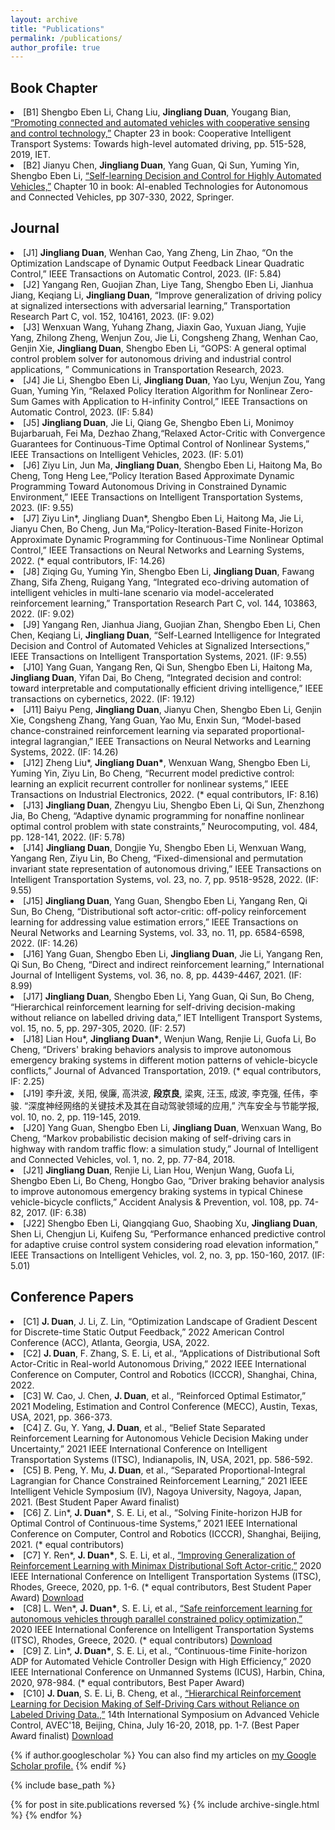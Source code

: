 ```yaml
---
layout: archive
title: "Publications"
permalink: /publications/
author_profile: true
---
```



## Book Chapter ##


<li>[B1]	Shengbo Eben Li, Chang Liu, <b>Jingliang Duan</b>, Yougang Bian, <a href="https://digital-library.theiet.org/content/books/10.1049/pbtr025e_ch23">“Promoting connected and automated vehicles with cooperative sensing and control technology,”</a> Chapter 23 in book: Cooperative Intelligent Transport Systems: Towards high-level automated driving, pp. 515-528, 2019, IET.</li>
<li>[B2] 	Jianyu Chen, <b>Jingliang Duan</b>, Yang Guan, Qi Sun, Yuming Yin, Shengbo Eben Li, <a href="https://link.springer.com/chapter/10.1007/978-3-031-06780-8_11">“Self-learning Decision and Control for Highly Automated Vehicles,”</a> Chapter 10 in book: AI-enabled Technologies for Autonomous and Connected Vehicles, pp 307-330, 2022, Springer.</li>
									

 
## Journal ##


<li>[J1]	<b>Jingliang Duan</b>, Wenhan Cao, Yang Zheng, Lin Zhao, “On the Optimization Landscape of Dynamic Output Feedback Linear Quadratic Control,” IEEE Transactions on Automatic Control, 2023. (IF: 5.84)</li>
<li>[J2]	Yangang Ren, Guojian Zhan, Liye Tang, Shengbo Eben Li, Jianhua Jiang, Keqiang Li, <b>Jingliang Duan</b>, “Improve generalization of driving policy at signalized intersections with adversarial learning,” Transportation Research Part C, vol. 152, 104161, 2023. (IF: 9.02)</li>
<li>[J3]	Wenxuan Wang, Yuhang Zhang, Jiaxin Gao, Yuxuan Jiang, Yujie Yang, Zhilong Zheng, Wenjun Zou, Jie Li, Congsheng Zhang, Wenhan Cao, Genjin Xie, <b>Jingliang Duan</b>, Shengbo Eben Li, “GOPS: A general optimal control problem solver for autonomous driving and industrial control applications, ” Communications in Transportation Research, 2023.</li>
<li>[J4]	Jie Li, Shengbo Eben Li, <b>Jingliang Duan</b>, Yao Lyu, Wenjun Zou, Yang Guan, Yuming Yin, “Relaxed Policy Iteration Algorithm for Nonlinear Zero-Sum Games with Application to H-infinity Control,” IEEE Transactions on Automatic Control, 2023. (IF: 5.84)</li>
<li>[J5]	<b>Jingliang Duan</b>, Jie Li, Qiang Ge, Shengbo Eben Li, Monimoy Bujarbaruah, Fei Ma, Dezhao Zhang,“Relaxed Actor-Critic with Convergence Guarantees for Continuous-Time Optimal Control of Nonlinear Systems,”  IEEE Transactions on Intelligent Vehicles, 2023. (IF: 5.01)</li>
<li>[J6]	Ziyu Lin, Jun Ma, <b>Jingliang Duan</b>, Shengbo Eben Li, Haitong Ma, Bo Cheng, Tong Heng Lee,“Policy Iteration Based Approximate Dynamic Programming Toward Autonomous Driving in Constrained Dynamic Environment,”  IEEE Transactions on Intelligent Transportation Systems, 2023. (IF: 9.55)</li>
<li>[J7]	Ziyu Lin*, Jingliang Duan*, Shengbo Eben Li, Haitong Ma, Jie Li, Jianyu Chen, Bo Cheng, Jun Ma,“Policy-Iteration-Based Finite-Horizon Approximate Dynamic Programming for Continuous-Time Nonlinear Optimal Control,” IEEE Transactions on Neural Networks and Learning Systems, 2022. (* equal contributors, IF: 14.26)</li>
<li>[J8]	Ziqing Gu, Yuming Yin, Shengbo Eben Li, <b>Jingliang Duan</b>, Fawang Zhang, Sifa Zheng, Ruigang Yang, “Integrated eco-driving automation of intelligent vehicles in multi-lane scenario via model-accelerated reinforcement learning,” Transportation Research Part C, vol. 144, 103863, 2022. (IF: 9.02)</li>
<li>[J9]	Yangang Ren, Jianhua Jiang, Guojian Zhan, Shengbo Eben Li, Chen Chen, Keqiang Li, <b>Jingliang Duan</b>, “Self-Learned Intelligence for Integrated Decision and Control of Automated Vehicles at Signalized Intersections,” IEEE Transactions on Intelligent Transportation Systems, 2021. (IF: 9.55)</li>
<li>[J10]	Yang Guan, Yangang Ren, Qi Sun, Shengbo Eben Li, Haitong Ma, <b>Jingliang Duan</b>, Yifan Dai, Bo Cheng, “Integrated decision and control: toward interpretable and computationally efficient driving intelligence,” IEEE transactions on cybernetics, 2022. (IF: 19.12)</li>
<li>[J11]	Baiyu Peng, <b>Jingliang Duan</b>, Jianyu Chen, Shengbo Eben Li, Genjin Xie, Congsheng Zhang, Yang Guan, Yao Mu, Enxin Sun, “Model-based chance-constrained reinforcement learning via separated proportional-integral lagrangian,” IEEE Transactions on Neural Networks and Learning Systems, 2022. (IF: 14.26)</li>
<li>[J12]	Zheng Liu*, <b>Jingliang Duan*</b>, Wenxuan Wang, Shengbo Eben Li, Yuming Yin, Ziyu Lin, Bo Cheng, “Recurrent model predictive control: learning an explicit recurrent controller for nonlinear systems,” IEEE Transactions on Industrial Electronics, 2022. (* equal contributors, IF: 8.16)</li>
<li>[J13]	<b>Jingliang Duan</b>, Zhengyu Liu, Shengbo Eben Li, Qi Sun, Zhenzhong Jia, Bo Cheng, “Adaptive dynamic programming for nonaffine nonlinear optimal control problem with state constraints,” Neurocomputing, vol. 484, pp. 128-141, 2022. (IF: 5.78)</li>
<li>[J14]	<b>Jingliang Duan</b>, Dongjie Yu, Shengbo Eben Li, Wenxuan Wang, Yangang Ren, Ziyu Lin, Bo Cheng, “Fixed-dimensional and permutation invariant state representation of autonomous driving,” IEEE Transactions on Intelligent Transportation Systems, vol. 23, no. 7, pp. 9518-9528, 2022. (IF: 9.55)</li>
<li>[J15]	<b>Jingliang Duan</b>, Yang Guan, Shengbo Eben Li, Yangang Ren, Qi Sun, Bo Cheng, “Distributional soft actor-critic: off-policy reinforcement learning for addressing value estimation errors,” IEEE Transactions on Neural Networks and Learning Systems, vol. 33, no. 11, pp. 6584-6598, 2022. (IF: 14.26)</li>
<li>[J16]	Yang Guan, Shengbo Eben Li, <b>Jingliang Duan</b>, Jie Li, Yangang Ren, Qi Sun, Bo Cheng, “Direct and indirect reinforcement learning,” International Journal of Intelligent Systems, vol. 36, no. 8, pp. 4439-4467, 2021. (IF: 8.99)</li>
<li>[J17]	<b>Jingliang Duan</b>, Shengbo Eben Li, Yang Guan, Qi Sun, Bo Cheng, “Hierarchical reinforcement learning for self-driving decision-making without reliance on labelled driving data,” IET Intelligent Transport Systems, vol. 15, no. 5, pp. 297-305, 2020. (IF: 2.57)</li>
<li>[J18]	Lian Hou*, <b>Jingliang Duan*</b>, Wenjun Wang, Renjie Li, Guofa Li, Bo Cheng, “Drivers' braking behaviors analysis to improve autonomous emergency braking systems in different motion patterns of vehicle-bicycle conflicts,”  Journal of Advanced Transportation, 2019. (* equal contributors, IF: 2.25)</li>
<li>[J19]	李升波, 关阳, 侯廉, 高洪波, <b>段京良</b>, 梁爽, 汪玉, 成波, 李克强, 任伟，李骏. “深度神经网络的关键技术及其在自动驾驶领域的应用,”  汽车安全与节能学报, vol. 10, no. 2, pp. 119-145, 2019.</li>
<li>[J20]	Yang Guan, Shengbo Eben Li, <b>Jingliang Duan</b>, Wenxuan Wang, Bo Cheng, “Markov probabilistic decision making of self-driving cars in highway with random traffic flow: a simulation study,” Journal of Intelligent and Connected Vehicles, vol. 1, no. 2, pp. 77-84, 2018.</li>
<li>[J21]	<b>Jingliang Duan</b>, Renjie Li, Lian Hou, Wenjun Wang, Guofa Li, Shengbo Eben Li, Bo Cheng, Hongbo Gao, “Driver braking behavior analysis to improve autonomous emergency braking systems in typical Chinese vehicle-bicycle conflicts,” Accident Analysis & Prevention, vol. 108, pp. 74-82, 2017. (IF: 6.38)</li>
<li>[J22]	Shengbo Eben Li, Qiangqiang Guo, Shaobing Xu, <b>Jingliang Duan</b>, Shen Li, Chengjun Li, Kuifeng Su, “Performance enhanced predictive control for adaptive cruise control system considering road elevation information,” IEEE Transactions on Intelligent Vehicles, vol. 2, no. 3, pp. 150-160, 2017. (IF: 5.01)</li>

## Conference Papers ##


<li>[C1] <b>J. Duan</b>, J. Li, Z. Lin, “Optimization Landscape of Gradient Descent for Discrete-time Static Output Feedback,” 2022 American Control Conference (ACC), Atlanta, Georgia, USA, 2022.</li>
<li>[C2] <b>J. Duan</b>, F. Zhang, S. E. Li, et al., “Applications of Distributional Soft Actor-Critic in Real-world Autonomous Driving,” 2022 IEEE International Conference on Computer, Control and Robotics (ICCCR), Shanghai, China, 2022.</li>
<li>[C3] W. Cao, J. Chen, <b>J. Duan</b>, et al., “Reinforced Optimal Estimator,” 2021 Modeling, Estimation and Control Conference (MECC), Austin, Texas, USA, 2021, pp. 366-373.</li>
<li>[C4] Z. Gu, Y. Yang, <b>J. Duan</b>, et al., “Belief State Separated Reinforcement Learning for Autonomous Vehicle Decision Making under Uncertainty,” 2021 IEEE International Conference on Intelligent Transportation Systems (ITSC), Indianapolis, IN, USA, 2021, pp. 586-592.</li>
<li>[C5] B. Peng, Y. Mu, <b>J. Duan</b>, et al., “Separated Proportional-Integral Lagrangian for Chance Constrained Reinforcement Learning,” 2021 IEEE Intelligent Vehicle Symposium (IV), Nagoya University, Nagoya, Japan, 2021. (Best Student Paper Award finalist)</li>
<li>[C6] Z. Lin*, <b>J. Duan*</b>, S. E. Li, et al., “Solving Finite-horizon HJB for Optimal Control of Continuous-time Systems,” 2021 IEEE International Conference on Computer, Control and Robotics (ICCCR), Shanghai, Beijing, 2021. (* equal contributors)</li>
<li>[C7] Y. Ren*, <b>J. Duan*</b>, S. E. Li, et al., <a href=https://ieeexplore.ieee.org/abstract/document/9294300>“Improving Generalization of Reinforcement Learning with Minimax Distributional Soft Actor-critic,”</a> 2020 IEEE International Conference on Intelligent Transportation Systems (ITSC), Rhodes, Greece, 2020, pp. 1-6. (* equal contributors, Best Student Paper Award)    <a href="https://arxiv.org/abs/2003.01303,pdf">Download</a></li>
<li>[C8] L. Wen*, <b>J. Duan*</b>, S. E. Li, et al., <a href=https://ieeexplore.ieee.org/abstract/document/9294262>“Safe reinforcement learning for autonomous vehicles through parallel constrained policy optimization,”</a> 2020 IEEE International Conference on Intelligent Transportation Systems (ITSC), Rhodes, Greece, 2020. (* equal contributors)    <a href="https://arxiv.org/pdf/2003.01303.pdf">Download</a></li>
<li>[C9] Z. Lin*, <b>J. Duan*</b>, S. E. Li, et al., “Continuous-time Finite-horizon ADP for Automated Vehicle Controller Design with High Efficiency,” 2020 IEEE International Conference on Unmanned Systems (ICUS), Harbin, China, 2020, 978-984. (* equal contributors, Best Paper Award)</li>
<li>[C10] <b>J. Duan</b>, S. E. Li, B. Cheng, et al., <a href="https://ietresearch.onlinelibrary.wiley.com/doi/10.1049/iet-its.2019.0317">“Hierarchical Reinforcement Learning for Decision Making of Self-Driving Cars without Reliance on Labeled Driving Data.,”</a> 14th International Symposium on Advanced Vehicle Control, AVEC'18, Beijing, China, July 16-20, 2018, pp. 1-7. (Best Paper Award finalist)    <a href="https://arxiv.org/pdf/2001.09816.pdf">Download</a></li>

{% if author.googlescholar %}
  You can also find my articles on <u><a href="{{author.googlescholar}}">my Google Scholar profile</a>.</u>
{% endif %}

{% include base_path %}

{% for post in site.publications reversed %}
  {% include archive-single.html %}
{% endfor %}
